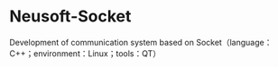 # Neusoft-Socket
Development of communication system based on Socket（language：C++；environment：Linux；tools：QT）
